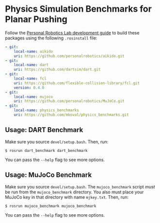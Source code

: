 # Physics Simulation Benchmarks for Planar Pushing

Follow the [Personal Robotics Lab development guide][develguide] to build these
packages using the following `.rosinstall` file:
```yaml
- git:
    local-name: aikido
    uri: https://github.com/personalrobotics/aikido.git
- git:
    local-name: dart
    uri: https://github.com/dartsim/dart.git
- git:
    local-name: fcl
    uri: https://github.com/flexible-collision-library/fcl.git
    version: 0.4.0
- git:
    local-name: mujoco
    uri: https://github.com/personalrobotics/MuJoCo.git
- git:
    local-name: physics_benchmarks
    uri: https://github.com/mkoval/physics_benchmarks.git
```


## Usage: DART Benchmark

Make sure you source `devel/setup.bash`. Then, run:
```console
$ rosrun dart_benchmark dart_benchmark
```
You can pass the `--help` flag to see more options.


## Usage: MuJoCo Benchmark

Make sure you source `devel/setup.bash`. The `mujoco_benchmark` script *must*
be run from the `mujoco_benchmark` directory. You also must place your MuJoCo
key in that directory with name `mjkey.txt`. Then, run:
```console
$ rosrun mujoco_benchmark mujoco_benchmark
```
You can pass the `--help` flag to see more options.


[develguide]: https://www.personalrobotics.ri.cmu.edu/software/development-environment
